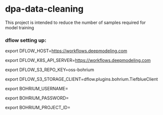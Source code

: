 # dpa-data-cleaning
This project is intended to reduce the number of samples required for model training

### dflow setting up:
export DFLOW_HOST=https://workflows.deepmodeling.com

export DFLOW_K8S_API_SERVER=https://workflows.deepmodeling.com

export DFLOW_S3_REPO_KEY=oss-bohrium

export DFLOW_S3_STORAGE_CLIENT=dflow.plugins.bohrium.TiefblueClient

export BOHRIUM_USERNAME=<bohrium-email>

export BOHRIUM_PASSWORD=<bohrium-password>

export BOHRIUM_PROJECT_ID=<bohrium-project-id>


